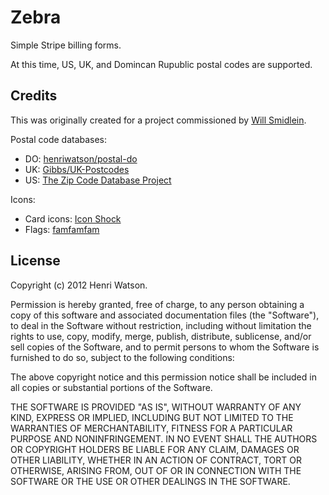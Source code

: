 Zebra
=====
Simple Stripe billing forms.

At this time, US, UK, and Domincan Rupublic postal codes are supported.

Credits
-------
This was originally created for a project commissioned by [Will Smidlein](http://smidlein.me/).

Postal code databases:
- DO: [henriwatson/postal-do](https://github.com/henriwatson/postal-do)
- UK: [Gibbs/UK-Postcodes](https://github.com/Gibbs/UK-Postcodes)
- US: [The Zip Code Database Project](http://sourceforge.net/projects/zips/)


Icons:
- Card icons: [Icon Shock](http://www.iconshock.com/credit-card-icons/)
- Flags: [famfamfam](http://www.famfamfam.com/lab/icons/flags/)

License
-------
Copyright (c) 2012 Henri Watson.

Permission is hereby granted, free of charge, to any person obtaining a copy of this software and associated documentation files (the "Software"), to deal in the Software without restriction, including without limitation the rights to use, copy, modify, merge, publish, distribute, sublicense, and/or sell copies of the Software, and to permit persons to whom the Software is furnished to do so, subject to the following conditions:

The above copyright notice and this permission notice shall be included in all copies or substantial portions of the Software.

THE SOFTWARE IS PROVIDED "AS IS", WITHOUT WARRANTY OF ANY KIND, EXPRESS OR IMPLIED, INCLUDING BUT NOT LIMITED TO THE WARRANTIES OF MERCHANTABILITY, FITNESS FOR A PARTICULAR PURPOSE AND NONINFRINGEMENT. IN NO EVENT SHALL THE AUTHORS OR COPYRIGHT HOLDERS BE LIABLE FOR ANY CLAIM, DAMAGES OR OTHER LIABILITY, WHETHER IN AN ACTION OF CONTRACT, TORT OR OTHERWISE, ARISING FROM, OUT OF OR IN CONNECTION WITH THE SOFTWARE OR THE USE OR OTHER DEALINGS IN THE SOFTWARE.